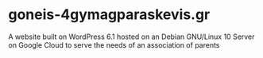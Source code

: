 # goneis-4gymagparaskevis.gr
A website built on WordPress 6.1 hosted on an Debian GNU/Linux 10 Server on Google Cloud to serve the needs of an association of parents

